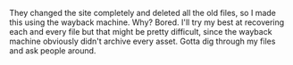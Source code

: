 They changed the site completely and deleted all the old files, so I made this using the wayback machine. Why? Bored.
I'll try my best at recovering each and every file but that might be pretty difficult, since the wayback machine obviously didn't archive every asset. Gotta dig through my files and ask people around.